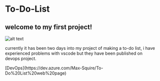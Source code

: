 # To-Do-List
## welcome to my first project!
![alt text](https://media4.giphy.com/media/igi0dS20WxPJvroIgW/200.gif)
<p>currently it has been two days into my project of making a to-do list, i have experienced problems with vscode but they have been published on devops project.</p>
[DevOps](https://dev.azure.com/Max-Squire/To-Do%20List%20web%20page)